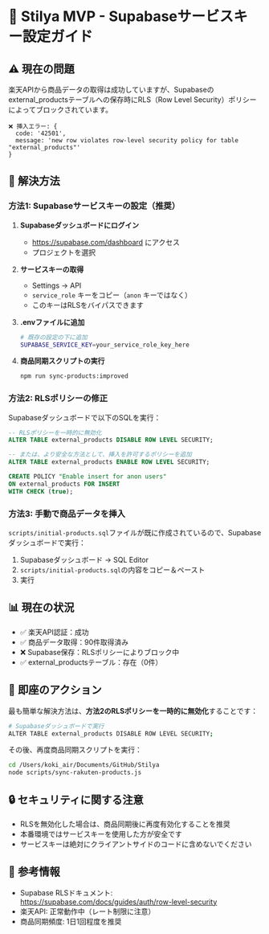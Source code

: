 # 🎯 Stilya MVP - Supabaseサービスキー設定ガイド

## ⚠️ 現在の問題

楽天APIから商品データの取得は成功していますが、Supabaseのexternal_productsテーブルへの保存時にRLS（Row Level Security）ポリシーによってブロックされています。

```
❌ 挿入エラー: {
  code: '42501',
  message: 'new row violates row-level security policy for table "external_products"'
}
```

## 🔧 解決方法

### 方法1: Supabaseサービスキーの設定（推奨）

1. **Supabaseダッシュボードにログイン**
   - https://supabase.com/dashboard にアクセス
   - プロジェクトを選択

2. **サービスキーの取得**
   - Settings → API
   - `service_role` キーをコピー（`anon` キーではなく）
   - このキーはRLSをバイパスできます

3. **.envファイルに追加**
   ```bash
   # 既存の設定の下に追加
   SUPABASE_SERVICE_KEY=your_service_role_key_here
   ```

4. **商品同期スクリプトの実行**
   ```bash
   npm run sync-products:improved
   ```

### 方法2: RLSポリシーの修正

Supabaseダッシュボードで以下のSQLを実行：

```sql
-- RLSポリシーを一時的に無効化
ALTER TABLE external_products DISABLE ROW LEVEL SECURITY;

-- または、より安全な方法として、挿入を許可するポリシーを追加
ALTER TABLE external_products ENABLE ROW LEVEL SECURITY;

CREATE POLICY "Enable insert for anon users" 
ON external_products FOR INSERT 
WITH CHECK (true);
```

### 方法3: 手動で商品データを挿入

`scripts/initial-products.sql`ファイルが既に作成されているので、Supabaseダッシュボードで実行：

1. Supabaseダッシュボード → SQL Editor
2. `scripts/initial-products.sql`の内容をコピー＆ペースト
3. 実行

## 📊 現在の状況

- ✅ 楽天API認証：成功
- ✅ 商品データ取得：90件取得済み
- ❌ Supabase保存：RLSポリシーによりブロック中
- ✅ external_productsテーブル：存在（0件）

## 🚀 即座のアクション

最も簡単な解決方法は、**方法2のRLSポリシーを一時的に無効化**することです：

```bash
# Supabaseダッシュボードで実行
ALTER TABLE external_products DISABLE ROW LEVEL SECURITY;
```

その後、再度商品同期スクリプトを実行：

```bash
cd /Users/koki_air/Documents/GitHub/Stilya
node scripts/sync-rakuten-products.js
```

## 🔒 セキュリティに関する注意

- RLSを無効化した場合は、商品同期後に再度有効化することを推奨
- 本番環境ではサービスキーを使用した方が安全です
- サービスキーは絶対にクライアントサイドのコードに含めないでください

## 📝 参考情報

- Supabase RLSドキュメント: https://supabase.com/docs/guides/auth/row-level-security
- 楽天API: 正常動作中（レート制限に注意）
- 商品同期頻度: 1日1回程度を推奨
